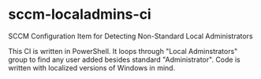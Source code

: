 # sccm-localadmins-ci
SCCM Configuration Item for Detecting Non-Standard Local Administrators

This CI is written in PowerShell. It loops through "Local Adminstrators" group to find any user added besides standard "Administrator". Code is written with localized versions of Windows in mind. 

